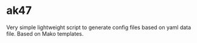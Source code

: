 ak47
====

Very simple lightweight script to generate config files based on yaml data file. Based on Mako templates. 